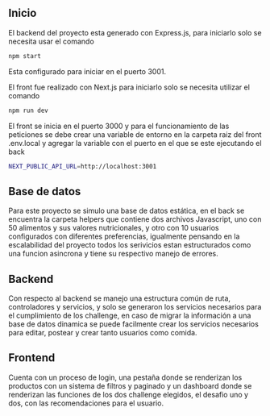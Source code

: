 ## Inicio

El backend del proyecto esta generado con Express.js, para iniciarlo solo se necesita usar el comando

```bash
npm start
```

Esta configurado para iniciar en el puerto 3001.

El front fue realizado con Next.js para iniciarlo solo se necesita utilizar el comando

```bash
npm run dev
```

El front se inicia en el puerto 3000 y para el funcionamiento de las peticiones se debe crear una variable de entorno en la carpeta raiz del front .env.local y agregar la variable con el puerto en el que se este ejecutando el back

```bash
NEXT_PUBLIC_API_URL=http://localhost:3001
```



## Base de datos

Para este proyecto se simulo una base de datos estática, en el back se encuentra la carpeta helpers que contiene dos archivos Javascript, uno con 50 alimentos y sus valores nutricionales, y otro con 10 usuarios configurados con diferentes preferencias, igualmente pensando en la escalabilidad del proyecto todos los serivicios estan estructurados como una funcion asincrona y tiene su respectivo manejo de errores.

## Backend

Con respecto al backend se manejo una estructura común de ruta, controladores y servicios, y solo se generaron los servicios necesarios para el cumplimiento de los challenge, en caso de migrar la información a una base de datos dinamica se puede facilmente crear los servicios necesarios para editar, postear y crear tanto usuarios como comida.

## Frontend

Cuenta con un proceso de login, una pestaña donde se renderizan los productos con un sistema de filtros y paginado y un dashboard donde se renderizan las funciones de los dos challenge elegidos, el desafio uno y dos, con las recomendaciones para el usuario.